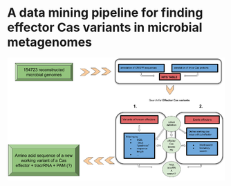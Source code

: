 # A data mining pipeline for finding effector Cas variants in microbial metagenomes
![](imgs/Pipeline_overview.png)
